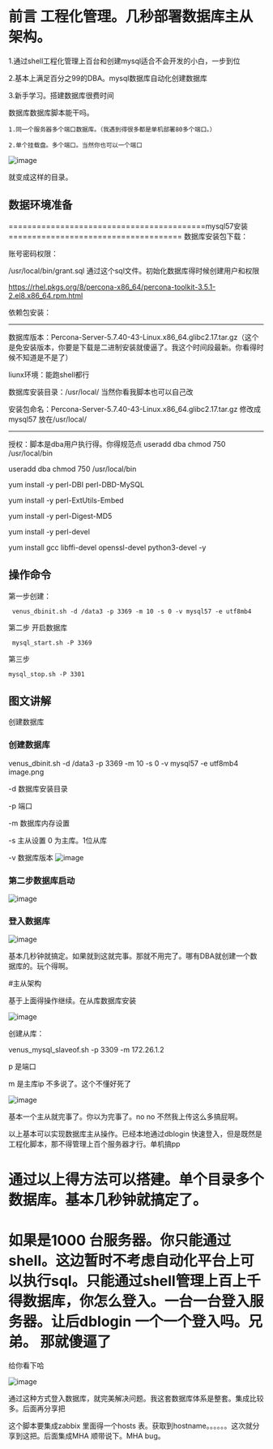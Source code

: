 
# 前言  工程化管理。几秒部署数据库主从架构。

  1.通过shell工程化管理上百台和创建mysql适合不会开发的小白，一步到位

  2.基本上满足百分之99的DBA。mysql数据库自动化创建数据库
  
  3.新手学习。搭建数据库很费时间
  
  
 数据库数据库脚本能干吗。
  
    1.同一个服务器多个端口数据库。（我遇到得很多都是单机部署80多个端口。）
    
    2.单个挂载盘。多个端口。当然你也可以一个端口
    
    
  
![image](https://user-images.githubusercontent.com/30198924/233007037-350f6e65-922d-4a7d-a2f5-e9431e793110.png)

就变成这样的目录。

## 数据环境准备
==========================================mysql57安装=====================================
数据库安装包下载：

账号密码权限：

/usr/local/bin/grant.sql  通过这个sql文件。初始化数据库得时候创建用户和权限

https://rhel.pkgs.org/8/percona-x86_64/percona-toolkit-3.5.1-2.el8.x86_64.rpm.html

依赖包安装：

---

数据库版本：Percona-Server-5.7.40-43-Linux.x86_64.glibc2.17.tar.gz（这个是免安装版本，你要是下载是二进制安装就傻逼了。我这个时间段最新。你看得时候不知道是不是了）

liunx环境：能跑shell都行

数据库安装目录：/usr/local/  当然你看我脚本也可以自己改

安装包命名：Percona-Server-5.7.40-43-Linux.x86_64.glibc2.17.tar.gz 修改成 mysql57 放在/usr/local/

---

授权：脚本是dba用户执行得。你得规范点
useradd dba
chmod 750 /usr/local/bin


useradd dba
chmod 750 /usr/local/bin

yum install -y perl-DBI perl-DBD-MySQL

yum install -y perl-ExtUtils-Embed 

yum install -y perl-Digest-MD5

yum install -y perl-devel

yum install gcc libffi-devel openssl-devel python3-devel -y

## 操作命令
第一步创建：
 
     venus_dbinit.sh -d /data3 -p 3369 -m 10 -s 0 -v mysql57 -e utf8mb4

第二步 开启数据库

     mysql_start.sh -P 3369

第三步

    mysql_stop.sh -P 3301
 

 ## 图文讲解
 

创建数据库

### 创建数据库
venus_dbinit.sh -d /data3 -p 3369 -m 10 -s 0 -v mysql57 -e utf8mb4
image.png

-d 数据库安装目录

-p 端口

-m 数据库内存设置

-s 主从设置 0 为主库。1位从库

-v 数据库版本
![image](https://user-images.githubusercontent.com/30198924/233004851-d31ebe12-c68a-4e46-9cfe-742e535e46a5.png)

### 第二步数据库启动
![image](https://user-images.githubusercontent.com/30198924/233004890-8bdedc67-b5b5-4af5-a369-01dbbb56ea66.png)


### 登入数据库
![image](https://user-images.githubusercontent.com/30198924/233004928-d416083e-87c9-4aa4-9054-a79bf6f26ace.png)

基本几秒钟就搞定。如果就到这就完事。那就不用完了。哪有DBA就创建一个数据库的。玩个得啊。

#主从架构
  
  基于上面得操作继续。在从库数据库安装
  
  ![image](https://user-images.githubusercontent.com/30198924/233006057-2ea9c6c9-cc77-4b5a-8848-5fff6ea111fd.png)
  
 创建从库：
 
 venus_mysql_slaveof.sh -p 3309 -m 172.26.1.2

  p 是端口
  
  m 是主库ip 不多说了。这个不懂好死了

![image](https://user-images.githubusercontent.com/30198924/233006505-fa8c2f83-254e-4588-b9b1-ffd5db1cdcba.png)

  
  基本一个主从就完事了。你以为完事了。no no 不然我上传这么多搞屁啊。
  
  以上基本可以实现数据库主从操作。已经本地通过dblogin 快速登入，但是既然是工程化脚本，那不得管理上百个服务器才行。单机搞pp
  
  # 通过以上得方法可以搭建。单个目录多个数据库。基本几秒钟就搞定了。
  
  # 如果是1000 台服务器。你只能通过shell。这边暂时不考虑自动化平台上可以执行sql。只能通过shell管理上百上千得数据库，你怎么登入。一台一台登入服务器。让后dblogin 一个一个登入吗。兄弟。 那就傻逼了
  
  给你看下哈
  
![image](https://user-images.githubusercontent.com/30198924/233009584-05659f1f-b39a-4351-b6ed-6f8408d83d73.png)

通过这种方式登入数据库，就完美解决问题。我这套数据库体系是整套。集成比较多。后面再分享把

这个脚本要集成zabbix 里面得一个hosts 表。获取到hostname。。。。。。这次就分享到这把。后面集成MHA 顺带说下。MHA bug。
  
